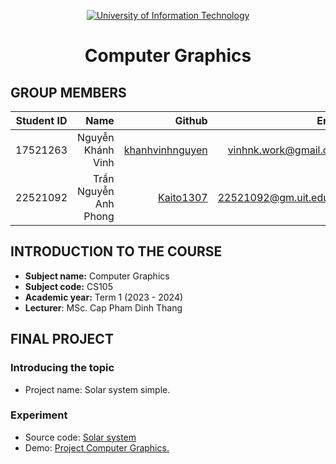 <!-- Banner -->
<p align="center">
  <a href="https://www.uit.edu.vn/" title="University of Information Technology" style="border: none;">
    <img src="https://i.imgur.com/WmMnSRt.png" alt="University of Information Technology">
  </a>
</p>

<h1 align="center"><b>Computer Graphics</b></h>

## GROUP MEMBERS
| Student ID    | Name                   | Github                                                  | Email                   |
|:-------------:| ----------------------:|--------------------------------------------------------:|-------------------------:
| 17521263      | Nguyễn Khánh Vinh      |[khanhvinhnguyen](https://github.com/khanhvinhnguyen)    |vinhnk.work@gmail.com    |
| 22521092      | Trần Nguyễn Anh Phong  |[Kaito1307](https://github.com/Kaito1307)                |22521092@gm.uit.edu.vn   |

## INTRODUCTION TO THE COURSE
* **Subject name:** Computer Graphics
* **Subject code:** CS105
* **Academic year:** Term 1 (2023 - 2024)
* **Lecturer**: MSc. Cap Pham Dinh Thang



## FINAL PROJECT
### Introducing the topic
   - Project name: Solar system simple.
   <!--- - Report file: [Final Report.](Final_Project/Final_Report.pdf) -->
### Experiment
  - Source code: [Solar system](https://github.com/khanhvinhnguyen/CS105-solar-system/)
  - Demo: [Project Computer Graphics.](https://khanhvinhnguyen.github.io/CS105-solar-system/)
  <!---   <p align='center'><img src='https://github.com/trong-khanh-1109/CS105.M11.KHCL/blob/00a69f6b5414f34d20cfa8faff7c28eda363a11e/Image/final_project.png'></p> -->
  
<!-- Footer -->
